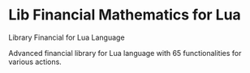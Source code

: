 # Lib Financial Mathematics for Lua
Library Financial for Lua Language

Advanced financial library for Lua language with 65 functionalities for various actions.

